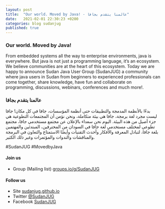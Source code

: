 ```yaml
---
layout: post
title:  "Our world. Moved by Java! - عالمنا يتقدم بجافا"
date:   2021-02-01 22:30:23 +0200
categories: blog sudanjug
published: true
---
```


### Our world. Moved by Java!

From embedded systems all the way to enterprise environments, java is everywhere. But java is not just a programming language, it’s an ecosystem. We believe communities are at the heart of this ecosystem. Today we are happy to announce Sudan Java User Group (SudanJUG) a community where java users in Sudan from beginners to experienced professionals can come together, share knowledge, have fun and collaborate on programming, discussions, webinars, conferences and much more!.


### عالمنا يتقدم بجافا

بدءًا بالأنظمة المدمجة والتطبيقات حتى أنظمة المؤسسات، جافا في كل مكان! جافا ليست مجرد لغة برمجة، جافا هي بيئة متكاملة، ونحن نؤمن أن المجتمعات التطوعية هي جزء أصيل من هذه البيئة. اليوم نحن سعداء بالإعلان عن مجتمع مستخدمي جافا، مجتمع تطوعي لمختلف مستخدمي لغة جافا في السودان من المحترفين، المبتدئين والمهتمين بلغة جافا، لتبادل المعرفة والأفكار وأحدث التقنيات وأيضًا الاستمتاع والتعاون في البرمجة والمناقشات والندوات والمؤتمرات وغير ذلك الكثير.

#SudanJUG #MovedbyJava

#### Join us
- Group (Mailing list) [groups.io/g/SudanJUG](https://groups.io/g/SudanJUG)

#### Follow us
- Site [sudanjug.github.io](https://sudanjug.github.io)
- Twitter [@SudanJUG](https://twitter.com/SudanJUG)
- Facebook [SudanJUG](https://www.facebook.com/SudanJug-100201168757194)
